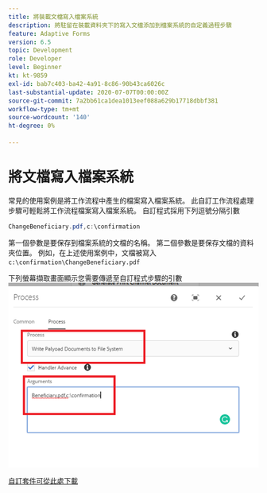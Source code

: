 ```yaml
---
title: 將裝載文檔寫入檔案系統
description: 將駐留在裝載資料夾下的寫入文檔添加到檔案系統的自定義過程步驟
feature: Adaptive Forms
version: 6.5
topic: Development
role: Developer
level: Beginner
kt: kt-9859
exl-id: bab7c403-ba42-4a91-8c86-90b43ca6026c
last-substantial-update: 2020-07-07T00:00:00Z
source-git-commit: 7a2bb61ca1dea1013eef088a629b17718dbbf381
workflow-type: tm+mt
source-wordcount: '140'
ht-degree: 0%

---
```


# 將文檔寫入檔案系統

常見的使用案例是將工作流程中產生的檔案寫入檔案系統。
此自訂工作流程處理步驟可輕鬆將工作流程檔案寫入檔案系統。
自訂程式採用下列逗號分隔引數

```java
ChangeBeneficiary.pdf,c:\confirmation
```

第一個參數是要保存到檔案系統的文檔的名稱。 第二個參數是要保存文檔的資料夾位置。 例如，在上述使用案例中，文檔被寫入 `c:\confirmation\ChangeBeneficiary.pdf`

下列螢幕擷取畫面顯示您需要傳遞至自訂程式步驟的引數
![write-payload-file-system](assets/write-payload-file-system.png)

[自訂套件可從此處下載](/help/forms/assets/common-osgi-bundles/SetValueApp.core-1.0-SNAPSHOT.jar)
